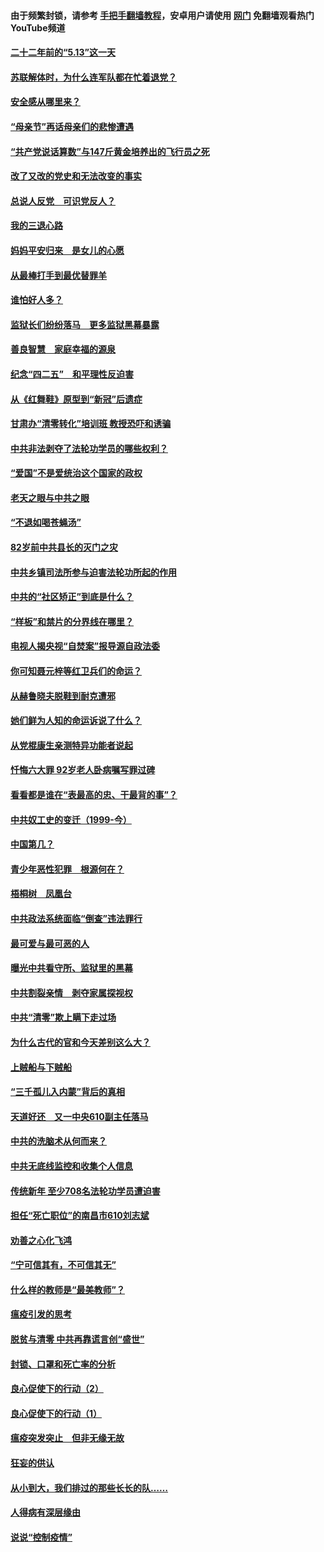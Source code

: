 #### 由于频繁封锁，请参考 [手把手翻墙教程](https://github.com/gfw-breaker/guides/wiki/)，安卓用户请使用 [网门](https://github.com/gfw-breaker/nogfw/blob/master/dl.md?t=05120900) 免翻墙观看热门YouTube频道 

#### [二十二年前的“5.13”这一天](../pages/19/424814.md?t=05120900) 

#### [苏联解体时，为什么连军队都在忙着退党？](../pages/19/424335.md?t=05120900) 

#### [安全感从哪里来？](../pages/19/424336.md?t=05120900) 

#### [“母亲节”再话母亲们的悲惨遭遇](../pages/19/424234.md?t=05120900) 

#### [“共产党说话算数”与147斤黄金培养出的飞行员之死](../pages/19/424115.md?t=05120900) 

#### [改了又改的党史和无法改变的事实](../pages/19/424037.md?t=05120900) 

#### [总说人反党　可识党反人？](../pages/19/423820.md?t=05120900) 

#### [我的三退心路](../pages/19/423876.md?t=05120900) 

#### [妈妈平安归来　是女儿的心愿](../pages/19/423947.md?t=05120900) 

#### [从最棒打手到最优替罪羊](../pages/19/423819.md?t=05120900) 

#### [谁怕好人多？](../pages/19/423774.md?t=05120900) 

#### [监狱长们纷纷落马　更多监狱黑幕暴露](../pages/19/423787.md?t=05120900) 

#### [善良智慧　家庭幸福的源泉](../pages/19/423632.md?t=05120900) 

#### [纪念“四二五”　和平理性反迫害](../pages/19/423660.md?t=05120900) 

#### [从《红舞鞋》原型到“新冠”后遗症](../pages/19/423509.md?t=05120900) 

#### [甘肃办“清零转化”培训班 教授恐吓和诱骗](../pages/19/423498.md?t=05120900) 

#### [中共非法剥夺了法轮功学员的哪些权利？](../pages/19/423392.md?t=05120900) 

#### [“爱国”不是爱统治这个国家的政权](../pages/19/423029.md?t=05120900) 

#### [老天之眼与中共之眼](../pages/19/423378.md?t=05120900) 

#### [“不退如喝苍蝇汤”](../pages/19/423287.md?t=05120900) 

#### [82岁前中共县长的灭门之灾](../pages/19/423055.md?t=05120900) 

#### [中共乡镇司法所参与迫害法轮功所起的作用](../pages/19/423064.md?t=05120900) 

#### [中共的“社区矫正”到底是什么？](../pages/19/422870.md?t=05120900) 

#### [“样板”和禁片的分界线在哪里？](../pages/19/422704.md?t=05120900) 

#### [电视人揭央视“自焚案”报导源自政法委](../pages/19/422770.md?t=05120900) 

#### [你可知聂元梓等红卫兵们的命运？](../pages/19/422848.md?t=05120900) 

#### [从赫鲁晓夫脱鞋到耐克遭邪](../pages/19/422826.md?t=05120900) 

#### [她们鲜为人知的命运诉说了什么？](../pages/19/422754.md?t=05120900) 

#### [从党棍康生亲测特异功能者说起](../pages/19/422657.md?t=05120900) 

#### [忏悔六大罪 92岁老人卧病嘱写罪过碑](../pages/19/422750.md?t=05120900) 

#### [看看都是谁在“表最高的忠、干最背的事”？](../pages/19/422703.md?t=05120900) 

#### [中共奴工史的变迁（1999-今）](../pages/19/422656.md?t=05120900) 

#### [中国第几？](../pages/19/422496.md?t=05120900) 

#### [青少年恶性犯罪　根源何在？](../pages/19/422449.md?t=05120900) 

#### [梧桐树　凤凰台](../pages/19/422442.md?t=05120900) 

#### [中共政法系统面临“倒查”违法罪行](../pages/19/422497.md?t=05120900) 

#### [最可爱与最可恶的人](../pages/19/422448.md?t=05120900) 

#### [曝光中共看守所、监狱里的黑幕](../pages/19/422390.md?t=05120900) 

#### [中共割裂亲情　剥夺家属探视权](../pages/19/422364.md?t=05120900) 

#### [中共“清零”欺上瞒下走过场](../pages/19/422306.md?t=05120900) 

#### [为什么古代的官和今天差别这么大？](../pages/19/422228.md?t=05120900) 

#### [上贼船与下贼船](../pages/19/422276.md?t=05120900) 

#### [“三千孤儿入内蒙”背后的真相](../pages/19/422229.md?t=05120900) 

#### [天道好还　又一中央610副主任落马](../pages/19/422155.md?t=05120900) 

#### [中共的洗脑术从何而来？](../pages/19/422154.md?t=05120900) 

#### [中共无底线监控和收集个人信息](../pages/19/422039.md?t=05120900) 

#### [传统新年 至少708名法轮功学员遭迫害](../pages/19/421946.md?t=05120900) 

#### [担任“死亡职位”的南昌市610刘志斌](../pages/19/421957.md?t=05120900) 

#### [劝善之心化飞鸿](../pages/19/421164.md?t=05120900) 

#### [“宁可信其有，不可信其无”](../pages/19/421691.md?t=05120900) 

#### [什么样的教师是“最美教师”？](../pages/19/421755.md?t=05120900) 

#### [瘟疫引发的思考](../pages/19/421594.md?t=05120900) 

#### [脱贫与清零 中共再靠谎言创“盛世”](../pages/19/421590.md?t=05120900) 

#### [封锁、口罩和死亡率的分析](../pages/19/421495.md?t=05120900) 

#### [良心促使下的行动（2）](../pages/19/421361.md?t=05120900) 

#### [良心促使下的行动（1）](../pages/19/421302.md?t=05120900) 

#### [瘟疫突发突止　但非无缘无故](../pages/19/421281.md?t=05120900) 

#### [狂妄的供认](../pages/19/421199.md?t=05120900) 

#### [从小到大，我们排过的那些长长的队……](../pages/19/421243.md?t=05120900) 

#### [人得病有深层缘由](../pages/19/420864.md?t=05120900) 

#### [说说“控制疫情”](../pages/19/420831.md?t=05120900) 

